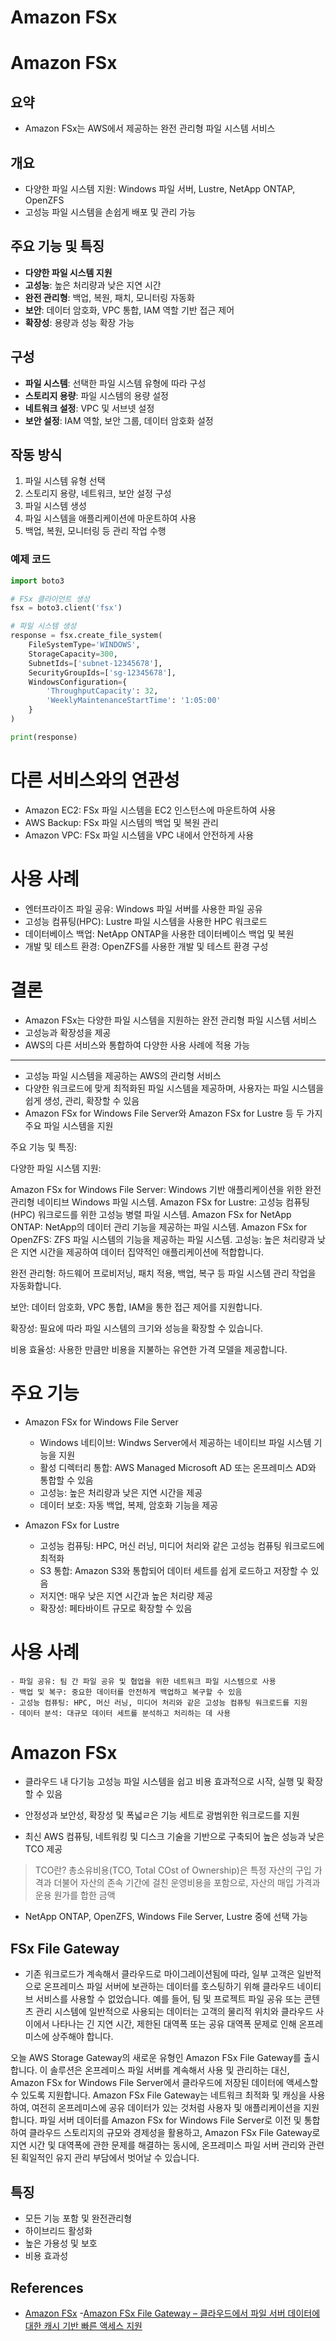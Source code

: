 # Amazon FSx

# Amazon FSx

## 요약
- Amazon FSx는 AWS에서 제공하는 완전 관리형 파일 시스템 서비스

## 개요
- 다양한 파일 시스템 지원: Windows 파일 서버, Lustre, NetApp ONTAP, OpenZFS
- 고성능 파일 시스템을 손쉽게 배포 및 관리 가능

## 주요 기능 및 특징
- **다양한 파일 시스템 지원**
- **고성능**: 높은 처리량과 낮은 지연 시간
- **완전 관리형**: 백업, 복원, 패치, 모니터링 자동화
- **보안**: 데이터 암호화, VPC 통합, IAM 역할 기반 접근 제어
- **확장성**: 용량과 성능 확장 가능

## 구성
- **파일 시스템**: 선택한 파일 시스템 유형에 따라 구성
- **스토리지 용량**: 파일 시스템의 용량 설정
- **네트워크 설정**: VPC 및 서브넷 설정
- **보안 설정**: IAM 역할, 보안 그룹, 데이터 암호화 설정

## 작동 방식
1. 파일 시스템 유형 선택
2. 스토리지 용량, 네트워크, 보안 설정 구성
3. 파일 시스템 생성
4. 파일 시스템을 애플리케이션에 마운트하여 사용
5. 백업, 복원, 모니터링 등 관리 작업 수행

### 예제 코드
```python
import boto3

# FSx 클라이언트 생성
fsx = boto3.client('fsx')

# 파일 시스템 생성
response = fsx.create_file_system(
    FileSystemType='WINDOWS',
    StorageCapacity=300,
    SubnetIds=['subnet-12345678'],
    SecurityGroupIds=['sg-12345678'],
    WindowsConfiguration={
        'ThroughputCapacity': 32,
        'WeeklyMaintenanceStartTime': '1:05:00'
    }
)

print(response)
```

# 다른 서비스와의 연관성
- Amazon EC2: FSx 파일 시스템을 EC2 인스턴스에 마운트하여 사용
- AWS Backup: FSx 파일 시스템의 백업 및 복원 관리
- Amazon VPC: FSx 파일 시스템을 VPC 내에서 안전하게 사용

# 사용 사례
- 엔터프라이즈 파일 공유: Windows 파일 서버를 사용한 파일 공유
- 고성능 컴퓨팅(HPC): Lustre 파일 시스템을 사용한 HPC 워크로드
- 데이터베이스 백업: NetApp ONTAP을 사용한 데이터베이스 백업 및 복원
- 개발 및 테스트 환경: OpenZFS를 사용한 개발 및 테스트 환경 구성

# 결론
- Amazon FSx는 다양한 파일 시스템을 지원하는 완전 관리형 파일 시스템 서비스
- 고성능과 확장성을 제공
- AWS의 다른 서비스와 통합하여 다양한 사용 사례에 적용 가능


---

- 고성능 파일 시스템을 제공하는 AWS의 관리형 서비스
- 다양한 워크로드에 맞게 최적화된 파일 시스템을 제공하며, 사용자는 파일 시스템을 쉽게 생성, 관리, 확장할 수 있음
- Amazon FSx for Windows File Server와 Amazon FSx for Lustre 등 두 가지 주요 파일 시스템을 지원

주요 기능 및 특징:

다양한 파일 시스템 지원:

Amazon FSx for Windows File Server: Windows 기반 애플리케이션을 위한 완전 관리형 네이티브 Windows 파일 시스템.
Amazon FSx for Lustre: 고성능 컴퓨팅(HPC) 워크로드를 위한 고성능 병렬 파일 시스템.
Amazon FSx for NetApp ONTAP: NetApp의 데이터 관리 기능을 제공하는 파일 시스템.
Amazon FSx for OpenZFS: ZFS 파일 시스템의 기능을 제공하는 파일 시스템.
고성능: 높은 처리량과 낮은 지연 시간을 제공하여 데이터 집약적인 애플리케이션에 적합합니다.

완전 관리형: 하드웨어 프로비저닝, 패치 적용, 백업, 복구 등 파일 시스템 관리 작업을 자동화합니다.

보안: 데이터 암호화, VPC 통합, IAM을 통한 접근 제어를 지원합니다.

확장성: 필요에 따라 파일 시스템의 크기와 성능을 확장할 수 있습니다.

비용 효율성: 사용한 만큼만 비용을 지불하는 유연한 가격 모델을 제공합니다.

# 주요 기능
- Amazon FSx for Windows File Server
    - Windows 네티이브: Windws Server에서 제공하는 네이티브 파일 시스템 기능을 지원
    - 활성 디렉터리 통합: AWS Managed Microsoft AD 또는 온프레미스 AD와 통합할 수 있음
    - 고성능: 높은 처리량과 낮은 지연 시간을 제공
    - 데이터 보호: 자동 백업, 복제, 암호화 기능을 제공

- Amazon FSx for Lustre
    - 고성능 컴퓨팅: HPC, 머신 러닝, 미디어 처리와 같은 고성능 컴퓨팅 워크로드에 최적화
    - S3 통합: Amazon S3와 통합되어 데이터 세트를 쉽게 로드하고 저장할 수 있음
    - 저지연: 매우 낮은 지연 시간과 높은 처리량 제공
    - 확장성: 페타바이트 규모로 확장할 수 있음

# 사용 사례
    - 파일 공유: 팀 간 파일 공유 및 협업을 위한 네트워크 파일 시스템으로 사용
    - 백업 및 복구: 중요한 데이터를 안전하게 백업하고 복구할 수 있음
    - 고성능 컴퓨팅: HPC, 머신 러닝, 미디어 처리와 같은 고성능 컴퓨팅 워크로드를 지원
    - 데이터 분석: 대규모 데이터 세트를 분석하고 처리하는 데 사용

# Amazon FSx

- 클라우드 내 다기능 고성능 파일 시스템을 쉽고 비용 효과적으로 시작, 실행 및 확장 할 수 있음

- 안정성과 보안성, 확장성 및 폭넓ㄹ은 기능 세트로 광범위한 워크로드를 지원

- 최신 AWS 컴퓨팅, 네트워킹 및 디스크 기술을 기반으로 구축되어 높은 성능과 낮은 TCO 제공

> TCO란?
> 총소유비용(TCO, Total COst of Ownership)은 특정 자산의 구입 가격과 더불어 자산의 존속 기간에 걸친 운영비용을 포함으로, 자산의 매입 가격과 운용 원가를 합한 금액

- NetApp ONTAP, OpenZFS, Windows File Server, Lustre 중에 선택 가능


## FSx File Gateway
- 기존 워크로드가 계속해서 클라우드로 마이그레이션됨에 따라, 일부 고객은 일반적으로 온프레미스 파일 서버에 보관하는 데이터를 호스팅하기 위해 클라우드 네이티브 서비스를 사용할 수 없었습니다. 예를 들어, 팀 및 프로젝트 파일 공유 또는 콘텐츠 관리 시스템에 일반적으로 사용되는 데이터는 고객의 물리적 위치와 클라우드 사이에서 나타나는 긴 지연 시간, 제한된 대역폭 또는 공유 대역폭 문제로 인해 온프레미스에 상주해야 합니다.

오늘 AWS Storage Gateway의 새로운 유형인 Amazon FSx File Gateway를 출시합니다. 이 솔루션은 온프레미스 파일 서버를 계속해서 사용 및 관리하는 대신, Amazon FSx for Windows File Server에서 클라우드에 저장된 데이터에 액세스할 수 있도록 지원합니다. Amazon FSx File Gateway는 네트워크 최적화 및 캐싱을 사용하여, 여전히 온프레미스에 공유 데이터가 있는 것처럼 사용자 및 애플리케이션을 지원합니다. 파일 서버 데이터를 Amazon FSx for Windows File Server로 이전 및 통합하여 클라우드 스토리지의 규모와 경제성을 활용하고, Amazon FSx File Gateway로 지연 시간 및 대역폭에 관한 문제를 해결하는 동시에, 온프레미스 파일 서버 관리와 관련된 획일적인 유지 관리 부담에서 벗어날 수 있습니다.

## 특징
- 모든 기능 포함 및 완전관리형
- 하이브리드 활성화
- 높은 가용성 및 보호
- 비용 효과성

## References
- [Amazon FSx](https://aws.amazon.com/ko/fsx/)
-[Amazon FSx File Gateway – 클라우드에서 파일 서버 데이터에 대한 캐시 기반 빠른 액세스 지원](https://aws.amazon.com/ko/blogs/korea/get-started-using-amazon-fsx-file-gateway-for-fast-cached-access-to-file-server-data-in-the-cloud/)